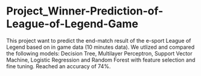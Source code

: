 # Project_Winner-Prediction-of-League-of-Legend-Game
This project want to predict the end-match result of the e-sport League of Legend based on in game data (10 minutes data). We utlized and compared the following models: 
Decision Tree, Multilayer Perceptron, Support Vector Machine, Logistic Regression and Random Forest with feature selection and fine tuning. Reached an accuracy of 74%.
